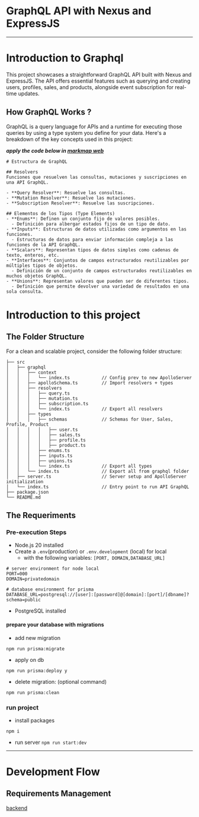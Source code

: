 # GraphQL API with Nexus and ExpressJS

---

# Introduction to Graphql

This project showcases a straightforward GraphQL API built with Nexus and ExpressJS. The API offers essential features such as querying and creating users, profiles, sales, and products, alongside event subscription for real-time updates.

## How GraphQL Works ?

GraphQL is a query language for APIs and a runtime for executing those queries by using a type system you define for your data. Here's a breakdown of the key concepts used in this project:

**_apply the code below in [markmap web](markmap.js.org/repl)_**

```
# Estructura de GraphQL

## Resolvers
Funciones que resuelven las consultas, mutaciones y suscripciones en una API GraphQL.

- **Query Resolver**: Resuelve las consultas.
- **Mutation Resolver**: Resuelve las mutaciones.
- **Subscription Resolver**: Resuelve las suscripciones.

## Elementos de los Tipos (Type Elements)
- **Enums**: Definen un conjunto fijo de valores posibles.
  - Definición para albergar estados fijos de un tipo de dato.
- **Inputs**: Estructuras de datos utilizadas como argumentos en las funciones.
  - Estructuras de datos para enviar información compleja a las funciones de la API GraphQL.
- **Scalars**: Representan tipos de datos simples como cadenas de texto, enteros, etc.
- **Interfaces**: Conjuntos de campos estructurados reutilizables por múltiples tipos de objetos.
  - Definición de un conjunto de campos estructurados reutilizables en muchos objetos GraphQL.
- **Unions**: Representan valores que pueden ser de diferentes tipos.
  - Definición que permite devolver una variedad de resultados en una sola consulta.

```

# Introduction to this project

## The Folder Structure

For a clean and scalable project, consider the following folder structure:

```
├── src
│   ├── graphql
│   │   ├── context
│   │   │   └── index.ts            // Config prev to new ApolloServer
│   │   ├── apolloSchema.ts         // Import resolvers + types
│   │   ├── resolvers
│   │   │   ├── query.ts
│   │   │   ├── mutation.ts
│   │   │   ├── subscription.ts
│   │   │   └── index.ts            // Export all resolvers
│   │   ├── types
│   │   │   ├── schemas             // Schemas for User, Sales, Profile, Product
│   │   │   │   ├── user.ts
│   │   │   │   ├── sales.ts
│   │   │   │   ├── profile.ts
│   │   │   │   ├── product.ts
│   │   │   ├── enums.ts
│   │   │   ├── inputs.ts
│   │   │   ├── unions.ts
│   │   │   └── index.ts            // Export all types
│   │   └── index.ts                // Export all from graphql folder
│   ├── server.ts                   // Server setup and ApolloServer initialization
│   └── index.ts                    // Entry point to run API GraphQL
├── package.json
└── README.md
```

## The Requeriments

### Pre-execution Steps

- Node.js 20 installed
- Create a `.env`(production) or `.env.development` (local) for local
  - with the following variables: `[PORT, DOMAIN,DATABASE_URL]`

```
# server environment for node local
PORT=000
DOMAIN=privatedomain

# database environment for prisma
DATABASE_URL=postgresql://[user]:[password]@[domain]:[port]/[dbname]?schema=public
```

- PostgreSQL installed

#### prepare your database with migrations

- add new migration

```
npm run prisma:migrate
```

- apply on db

```
npm run prisma:deploy y
```

- delete migration: (optional command)

```
npm run prisma:clean
```

### run project

- install packages

`npm i`

- run server
  `npm run start:dev`

---

# Development Flow

## Requirements Management

[backend](https://github.com/Freddymhs/how-to-develop-back/blob/main/README.md)
